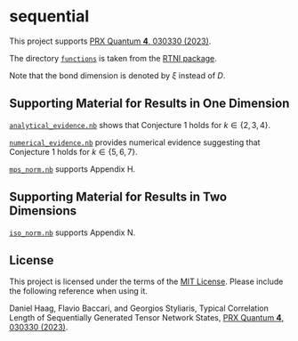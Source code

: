 # sequential

This project supports [PRX Quantum **4**, 030330 (2023)](https://doi.org/10.1103/PRXQuantum.4.030330).

The directory [`functions`](./functions) is taken from the [RTNI package](https://github.com/MotohisaFukuda/RTNI).

Note that the bond dimension is denoted by $\xi$ instead of $D$.

## Supporting Material for Results in One Dimension

[`analytical_evidence.nb`](./notebooks/analytical_evidence.nb) shows that Conjecture 1 holds for  $k \in \lbrace 2, 3, 4 \rbrace$.

[`numerical_evidence.nb`](./notebooks/numerical_evidence.nb) provides numerical evidence suggesting that Conjecture 1 holds for  $k \in \lbrace 5, 6, 7 \rbrace$.

[`mps_norm.nb`](./notebooks/mps_norm.nb) supports Appendix H.

## Supporting Material for Results in Two Dimensions

[`iso_norm.nb`](./notebooks/iso_norm.nb) supports Appendix N.

## License

This project is licensed under the terms of the [MIT License](./LICENSE.md). Please include the following reference when using it.

Daniel Haag, Flavio Baccari, and Georgios Styliaris, Typical Correlation Length of Sequentially Generated Tensor Network States, [PRX Quantum **4**, 030330 (2023)](https://doi.org/10.1103/PRXQuantum.4.030330).
